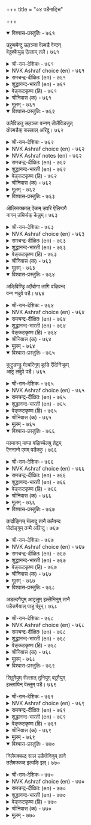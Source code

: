 +++
title = "०४ पडैमाट्चि"

+++


<details open><summary>विश्वास-प्रस्तुतिः - ७६१</summary>

उऱुप्पमैन्दु ऊऱञ्जा वॆल्बडै वेन्दन्  
वॆऱुक्कैयुळ् ऎल्लाम् तलै।       ७६१
</details>

<details><summary>श्री-राम-देशिकः - ७६१</summary>

अधिकारः ७७. सैन्यप्रयोजनम्  
चतुरङ्गसमायुक्तं मृतिभीतिविवर्जितम् ।  
सैन्यं जयप्रदं राज्ञामुत्तं भाग्यमुच्यते ॥ ७६१॥
</details>

<details><summary>NVK Ashraf choice (en) - ७६१</summary>

०७६१
A well organized army unafraid of obstacles
Is a ruler's greatest of all possessions.
(N.V.K. Ashraf)
</details>

<details><summary>रामचन्द्र-दीक्षितः (en) - ७६१</summary>

761\. uṟuppu amaintu, ūṟu añcā, vel paṭai-vēntaṉ  
veṟukkaiyuḷ ellām talai.

761\. A well-equipped and fearlessly conquering army is the foremost wealth of a king.  
</details>

<details><summary>शुद्धानन्द-भारती (en) - ७६१</summary>

1\. உறுப்பமைந்து ஊறஞ்சா வெல்படை வேந்தன்  
வெறுக்கையு ளெல்லாம் தலை  
The daring well-armed winning force  
Is king's treasure and main resource.        761  
</details>

<details><summary>वेङ्कटकृष्ण (हि) - ७६१</summary>

761
सब अंगों से युक्त हो, क्षत से जो निर्भीक ।  
जयी सैन्य है भूप के, ऐश्वर्यों में नीक ॥
</details>

<details><summary>श्रीनिवास (क) - ७६१</summary>

761. चतुरङ्ग बलवन्नु कूडिकुण्डु, गायगळिगॆ अञ्जदॆ शत्रुगळॊन्दिगॆ होराडि जय तरुवन्थ् पडॆयु अरसन
सॊत्तुगळल्लॆल्ला मिगिलादुदॆनिसुवुदु.

</details>

<details><summary>मूलम् - ७६१</summary>

उऱुप्पमैन्दु ऊऱञ्जा वॆल्बडै वेन्दन्  
वॆऱुक्कैयुळ् ऎल्लाम् तलै।       ७६१
</details>

<details open><summary>विश्वास-प्रस्तुतिः - ७६२</summary>

उलैविडत्तु ऊऱञ्जा वन्गण् तॊलैविडत्तुत्  
तॊल्बडैक् कल्लाल् अरिदु।       ७६२
</details>

<details><summary>श्री-राम-देशिकः - ७६२</summary>

विपत्काले स्वयं शीर्णं भृत्वापि धृतिमत्तया ।  
स्थातुं शक्नोति तत् सैन्यं यन्मूलबलसंज्ञितम् ॥ ७६२॥
</details>

<details><summary>NVK Ashraf choice (en) - ७६२</summary>

०७६२
Only seasoned armies show courage in dire straits,
To stand fearless despite decimation.
(P.S. Sundaram), (K. Kannan)
</details>

<details><summary>NVK Ashraf notes (en) - ७६२</summary>

७६२. (K.R. Srinivasa Iyengar) gives an abstract translation: "When things go wrong, only veterans can stem the rot and turn the tide"
</details>

<details><summary>रामचन्द्र-दीक्षितः (en) - ७६२</summary>

762\. ulaivu iṭattu ūṟu añcā vaṉkaṇ, tolaivu iṭattu,  
tol paṭaikku allāl, aritu.

762\. The heroic valour of rallying round the king even in adversity is peculiar to hereditary force, and not to others.  
</details>

<details><summary>शुद्धानन्द-भारती (en) - ७६२</summary>

2\. உலைவிடத்து ஊறஞ்சா வன்கண் தொலைவிடத்துத்  
தொல்படைக் கல்லால் அரிது  
Through shots and wounds brave heroes hold  
Quailing not in fall, the field.        762  
</details>

<details><summary>वेङ्कटकृष्ण (हि) - ७६२</summary>

762
छोटा फिर भी विपद में, निर्भय सहना चोट ।  
यह साहस संभव नहीं, मूल सैन्य को छोड़ ॥
</details>

<details><summary>श्रीनिवास (क) - ७६२</summary>

762. तन्न बल कुन्दि होराटदल्लि अळिवु बन्दागलू, सङ्कटगळिगॆ हॆदरदॆ अरसन बॆङ्गावलिगॆ निल्लुव ऎदॆगारिकॆ,
परम्परागतवाद हिरिमॆयुळ्ळ पडॆगल्लदॆ बेरॆ पडॆगळिगॆ साध्यविल्ल.

</details>

<details><summary>मूलम् - ७६२</summary>

उलैविडत्तु ऊऱञ्जा वन्गण् तॊलैविडत्तुत्  
तॊल्बडैक् कल्लाल् अरिदु।       ७६२
</details>

<details open><summary>विश्वास-प्रस्तुतिः - ७६३</summary>

ऒलित्तक्काल् ऎन्नाम् उवरि ऎलिप्पगै  
नागम् उयिर्प्पक् कॆडुम्।       ७६३
</details>

<details><summary>श्री-राम-देशिकः - ७६३</summary>

मृषका मिलिताः शब्दं कुर्वन्तु भुजगान्तिके ।  
वृथा तद् भुजगोच्छवासस्पर्शान्नश्यन्ति ते क्षणात् ॥ ७६३॥
</details>

<details><summary>NVK Ashraf choice (en) - ७६३</summary>

०७६३
So what if an army of rats roar like the sea?
The hiss of a cobra will silence it.
(Satguru Subramuniyaswami), (P.S. Sundaram)
</details>

<details><summary>रामचन्द्र-दीक्षितः (en) - ७६३</summary>

763\. olittakkāl eṉ ām, uvari elippakai?  
nākam uyirppa, keṭum.

763\. The hiss of a cobra stills for ever an army of rats as vast as the ocean.  
</details>

<details><summary>शुद्धानन्द-भारती (en) - ७६३</summary>

3\. ஒலித்தக்கால் என்னாம் உவரி எலிப்பகை  
நாகம் உயிர்ப்பக் கெடும்  
Sea-like ratfoes roar ... What if?  
They perish at a cobra's whiff.        763  
</details>

<details><summary>वेङ्कटकृष्ण (हि) - ७६३</summary>

763
चूहे-शत्रु समुद्र सम, गरजें तो क्या कष्ट ।  
सर्पराज फुफकारते, होते हैं सब नष्ट ॥
</details>

<details><summary>श्रीनिवास (क) - ७६३</summary>

763. इलिगळ समूहवु (शत्रुसेनॆ) भोर्गरॆव कडलिनन्तॆ गर्जिसिदर नागरहाविगॆ हानियेनु? आ नागरहावु ऒम्मॆ उसिरु
बिट्टरॆ साकु इलिगळॆल्ल नाशवागुवुदु.

</details>

<details><summary>मूलम् - ७६३</summary>

ऒलित्तक्काल् ऎन्नाम् उवरि ऎलिप्पगै  
नागम् उयिर्प्पक् कॆडुम्।       ७६३
</details>

<details open><summary>विश्वास-प्रस्तुतिः - ७६४</summary>

अऴिविण्ड्रि अऱैबोगा तागि वऴिवन्द  
वन्ग णदुवे पडै।       ७६४
</details>

<details><summary>श्री-राम-देशिकः - ७६४</summary>

अप्रधर्ष्या परैर्नैव शक्या वञ्चयितुं परैः ।  
परम्परागता धैर्ययुता सेनेति कथ्यते ॥ ७६४॥
</details>

<details><summary>NVK Ashraf choice (en) - ७६४</summary>

०७६४
A true army has a long tradition of valour
And knows neither defeat nor desertion. *
(Satguru Subramuniyaswami)
</details>

<details><summary>रामचन्द्र-दीक्षितः (en) - ७६४</summary>

764\. aḻivu iṉṟu, aṟaipōkātu āki, vaḻivanta  
vaṉkaṇatuvē-paṭai.

764\. It is a heroic force that is hereditary, undiminished in powers and not undermined by the enemy.  
</details>

<details><summary>शुद्धानन्द-भारती (en) - ७६४</summary>

4\. அழிவின்று அறைபோகா தாகி வழிவந்த  
வன்க ணதுவே படை.  
The army guards its genial flame  
Not crushed, routed nor marred in name.        764  
</details>

<details><summary>वेङ्कटकृष्ण (हि) - ७६४</summary>

764
अविनाशी रहते हुए, छल का हो न शिकार ।  
पुश्तैनी साहस जहाँ, वही सैन्य निर्धार ॥
</details>

<details><summary>श्रीनिवास (क) - ७६४</summary>

764. युद्ध कणदल्लि अळिविल्लदॆ, हगॆगळ वञ्चनॆगॆ तुत्तागदॆ, परम्परॆयिन्द बन्द पराक्रमवुळ्ळदॆ अरसन
पडॆयॆनिसिकॊळ्ळुवुदु.

</details>

<details><summary>मूलम् - ७६४</summary>

अऴिविण्ड्रि अऱैबोगा तागि वऴिवन्द  
वन्ग णदुवे पडै।       ७६४
</details>

<details open><summary>विश्वास-प्रस्तुतिः - ७६५</summary>

कूट्रुडण्ड्रु मेल्वरिनुम् कूडि ऎदिर्निऱ्कुम्  
आट्र लदुवे पडै।       ७६५
</details>

<details><summary>श्री-राम-देशिकः - ७६५</summary>

युद्धं करोतु कुपितः स्वयमागत्य चान्तकः ।  
स्थातुं धैर्येण तस्याग्रे या शक्ता सैव वाहिनी ॥ ७६५॥
</details>

<details><summary>NVK Ashraf choice (en) - ७६५</summary>

०७६५
A capable army stands together and defies
Even if yama attacks in fury. *
(P.S. Sundaram), (W.H. Drew and J. Lazarus)
</details>

<details><summary>रामचन्द्र-दीक्षितः (en) - ७६५</summary>

765\. kūṟṟu uṭaṉṟu mēlvariṉum, kūṭi, etir niṟkum  
āṟṟalatuvē-paṭai.

765\. A valiant army faces courageously the advancing foe even when led by the God of Death.  
</details>

<details><summary>शुद्धानन्द-भारती (en) - ७६५</summary>

5\. கூற்றுடன்று மேல்வரினும் கூடி எதிர்நிற்கும்  
ஆற்ற லதுவே படை.  
The real army with rallied force  
Resists even Death-God fierce.        765  
</details>

<details><summary>वेङ्कटकृष्ण (हि) - ७६५</summary>

765
क्रोधिक हो यम आ भिड़े, फिर भी हो कर एक ।  
जो समर्थ मुठ-भेड़ में, सैन्य वही है नेक ॥
</details>

<details><summary>श्रीनिवास (क) - ७६५</summary>

765. यमने कोपगॊण्डु मेलॆ बिद्दरू, ऒन्दागि कूडि ऎदुरिसि निल्लुव ऎदॆगारिकॆयुळ्ळदे पडॆ ऎनिसिकॊळ्ळुवुदु.

</details>

<details><summary>मूलम् - ७६५</summary>

कूट्रुडण्ड्रु मेल्वरिनुम् कूडि ऎदिर्निऱ्कुम्  
आट्र लदुवे पडै।       ७६५
</details>

<details open><summary>विश्वास-प्रस्तुतिः - ७६६</summary>

मऱमानम् माण्ड वऴिच्चॆलवु तेट्रम्  
ऎननान्गे एमम् पडैक्कु।       ७६६
</details>

<details><summary>श्री-राम-देशिकः - ७६६</summary>

वीर्यं मानं तथा पूर्ववीराणां मार्गगामिता ।  
राजविश्वसपात्रत्वं चत्वारः सैन्यगा गुणाः ॥ ७६६॥
</details>

<details><summary>NVK Ashraf choice (en) - ७६६</summary>

०७६६
Valour, honour, tradition of chivalry and credibility;
These four alone are an army's safeguards. *
(W.H. Drew and J. Lazarus)
</details>

<details><summary>रामचन्द्र-दीक्षितः (en) - ७६६</summary>

766\. maṟam, māṉam, māṇṭa vaḻic celavu, tēṟṟam,  
eṉa nāṉkē ēmam, paṭaikku.

766\. Heroism, honour, tried policy and fidelity to the king, these four are an army’s shelter.  
</details>

<details><summary>शुद्धानन्द-भारती (en) - ७६६</summary>

6\. மறமானம் மாண்ட வழிச்செலவு தேற்றம்  
எனநான்கே ஏமம் படைக்கு.  
Manly army has merits four:-  
Stately-march, faith, honour, valour.        766  
</details>

<details><summary>वेङ्कटकृष्ण (हि) - ७६६</summary>

766
शौर्य, मान, विश्वस्तता, करना सद्‍व्यवहार ।  
ये ही सेना के लिये, रक्षक गुण हैं चार ॥
</details>

<details><summary>श्रीनिवास (क) - ७६६</summary>

766. पराक्रम, अभिमान, तन्न हिन्दिन वीररु तुळिद हादियल्लि मुन्नुग्गुव नडॆ, अरसन विश्वास मन्नुव नाल्कु
गुणगळे पडॆगॆ बॆङ्गावलागुवुदु.

</details>

<details><summary>मूलम् - ७६६</summary>

मऱमानम् माण्ड वऴिच्चॆलवु तेट्रम्  
ऎननान्गे एमम् पडैक्कु।       ७६६
</details>

<details open><summary>विश्वास-प्रस्तुतिः - ७६७</summary>

तार्दाङ्गिच् चॆल्वदु तानै तलैवन्द  
पोर्दाङ्गुम् तन्मै अऱिन्दु।       ७६७
</details>

<details><summary>श्री-राम-देशिकः - ७६७</summary>

प्राप्तारिवारणोपायं बुद्ध्वा व्युहं विद्याय च ।  
रिपुसैन्यविनाशाय प्रस्थानं सैन्यलक्षणम् ॥ ७६७॥
</details>

<details><summary>NVK Ashraf choice (en) - ७६७</summary>

०७६७
An army should withstand and confound
The foe's tactics, and advance.
(P.S. Sundaram)
</details>

<details><summary>रामचन्द्र-दीक्षितः (en) - ७६७</summary>

767\. tār tāṅkic celvatu tāṉai-talaivanta  
pōr tāṅkum taṉmai aṟintu.

767\. That alone is an army which understands the enemy’s tactics, and fearlessly advances.  
</details>

<details><summary>शुद्धानन्द-भारती (en) - ७६७</summary>

7\. தார்தாங்கிச் செல்வது தானை தலைவந்த  
போர்தாங்கும் தன்மை அறிந்து.  
Army sets on to face the foes  
Knowing how the trend of war goes.        767  
</details>

<details><summary>वेङ्कटकृष्ण (हि) - ७६७</summary>

767
चढ़ आने पर शत्रु के, व्यूह समझ रच व्यूह ।  
रोक चढ़ाई खुद चढ़े, यही सैन्य की रूह ॥
</details>

<details><summary>श्रीनिवास (क) - ७६७</summary>

767. तन्न मेलॆ बीळलु बन्द हगॆगळ पडॆयन्नु हिम्मॆट्टिसुव नॆलॆयन्नु तिळिदुकॊण्डु, शत्रु पडॆ तन्न बळि सारुव
मुन्नवे ताने मुन्नुग्गि नडॆयुवुदु पडॆ.

</details>

<details><summary>मूलम् - ७६७</summary>

तार्दाङ्गिच् चॆल्वदु तानै तलैवन्द  
पोर्दाङ्गुम् तन्मै अऱिन्दु।       ७६७
</details>

<details open><summary>विश्वास-प्रस्तुतिः - ७६८</summary>

अडल्दगैयुम् आट्रलुम् इल्लॆनिनुम् तानै  
पडैत्तगैयाल् पाडु पॆऱुम्।       ७६८
</details>

<details><summary>श्री-राम-देशिकः - ७६८</summary>

पराभिघातसहनं युद्धकर्मप्रवीणता ।  
अभयं मास्तु वा व्यूहमात्रात् सेना वरा भवेत् ॥ ७६८॥
</details>

<details><summary>NVK Ashraf choice (en) - ७६८</summary>

०७६८
Even if lacking in virtue of offence and defence,
An army can gain fame by virtue of its size
(N.V.K. Ashraf)
</details>

<details><summary>रामचन्द्र-दीक्षितः (en) - ७६८</summary>

768\. aṭaltakaiyum, āṟṟalum, il eṉiṉum, tāṉai  
paṭait takaiyāṉ pāṭu peṟum.

768\. An army by mere show can achieve distinction though it may lack bold advance or even self-protection.  
</details>

<details><summary>शुद्धानन्द-भारती (en) - ७६८</summary>

8\. அடற்றகையும் ஆற்றலும் இல்லெனினும் தானை  
படைத்தகையால் பாடு பெறும்.  
Army gains force by grand array  
Lacking in stay or dash in fray.        768  
</details>

<details><summary>वेङ्कटकृष्ण (हि) - ७६८</summary>

768
यद्यपि संहारक तथा, सहन शक्ति से हीन ।  
तड़क-भड़क से पायगी, सेना नाम धुरीण ॥
</details>

<details><summary>श्रीनिवास (क) - ७६८</summary>

768. मेलॆ बिद्दु होराडुव कॆच्चु, पराक्रमवू इल्लवादरू, पडॆयु तानु युद्धवन्नु ऎदुरिसलु माडिकॊळ्ळुव
सिद्धत्र्यिन्दले हिरिमॆयन्नु पडॆयुवुदु.

</details>

<details><summary>मूलम् - ७६८</summary>

अडल्दगैयुम् आट्रलुम् इल्लॆनिनुम् तानै  
पडैत्तगैयाल् पाडु पॆऱुम्।       ७६८
</details>

<details open><summary>विश्वास-प्रस्तुतिः - ७६९</summary>

सिऱुमैयुम् सॆल्लात् तुनियुम् वऱुमैयुम्  
इल्लायिन् वॆल्लुम् पडै।       ७६९
</details>

<details><summary>श्री-राम-देशिकः - ७६९</summary>

यजमानेष्वविश्वासो दारिद्र्यमधिकं तथा ।  
द्वयं न स्याद्यादि तदा स्वल्पा सेनापि जेष्यति ॥ ७६९॥
</details>

<details><summary>NVK Ashraf choice (en) - ७६९</summary>

०७६९
An army can triumph if it is free from diminution,
Irrevocable aversion and poverty. *
(W.H. Drew and J. Lazarus)
</details>

<details><summary>रामचन्द्र-दीक्षितः (en) - ७६९</summary>

769\. ciṟumaiyum, cellāt tuṉiyum, vaṟumaiyum,  
illāyiṉ vellum, paṭai.

769\. It is a winning army which has neither littleness, nor irremovable bitterness and poverty.  
</details>

<details><summary>शुद्धानन्द-भारती (en) - ७६९</summary>

9\. சிறுமையும் செல்லாத் துனியும் வறுமையும்  
இல்லாயின் வெல்லும் படை.  
Army shall win if it is free  
From weakness, aversion, poverty.        769  
</details>

<details><summary>वेङ्कटकृष्ण (हि) - ७६९</summary>

769
लगातार करना घृणा, क्षय होना औ’ दैन्य ।  
जिसमें ये होते नहीं, पाता जय वह सैन्य ॥
</details>

<details><summary>श्रीनिवास (क) - ७६९</summary>

769. (गात्रदल्लि) किरिदागिरुवुदु, अनुचितवाद कोप मत्तु बडतन इवु इल्लवादल्लि पडॆयु युद्धदल्लि गॆल्लुत्तदॆ.

</details>

<details><summary>मूलम् - ७६९</summary>

सिऱुमैयुम् सॆल्लात् तुनियुम् वऱुमैयुम्  
इल्लायिन् वॆल्लुम् पडै।       ७६९
</details>

<details open><summary>विश्वास-प्रस्तुतिः - ७७०</summary>

निलैमक्कळ् साल उडैत्तॆनिनुम् तानै  
तलैमक्कळ् इल्वऴि इल्।       ७७०
</details>

<details><summary>श्री-राम-देशिकः - ७७०</summary>

चिरानुभवशीलैश्च वीरैर्युक्तापि वाहिनी ।  
सेनापतिविहीना सा महिमानं न विन्दते ॥ ७७०॥
</details>

<details><summary>NVK Ashraf choice (en) - ७७०</summary>

०७७०
However many and solid the soldiers,
An army without a chief will lose its way. *
(P.S. Sundaram)
</details>

<details><summary>रामचन्द्र-दीक्षितः (en) - ७७०</summary>

770\. nilai makkaḷ cāla uṭaittueṉiṉum, tāṉai  
talaimakkaḷ ilvaḻi il.

770\. Of what avail is the army of heroic warriors if there be no general to guide them?  
</details>

<details><summary>शुद्धानन्द-भारती (en) - ७७०</summary>

10\. நிலைமக்கள் சால உடைத்தெனினும் தானை  
தலைமக்கள் இல்வழி இல்.  
With troops in large numbers on rolls  
Army can't march missing gen'rals.        770  
</details>

<details><summary>वेङ्कटकृष्ण (हि) - ७७०</summary>

770
रखने पर भी सैन्य में, अगणित स्थायी वीर ।  
स्थायी वह रहता नहीं, बिन सेनापति धीर ॥
</details>

<details><summary>श्रीनिवास (क) - ७७०</summary>

770. स्थैर्यवुळ्ळ वीररु हलवु मुन्दि इद्दरू, सरियाद नायकरु इल्लवादले आ पडॆगॆ हिरिमॆ इल्लवागुवुदु.
</details>

<details><summary>मूलम् - ७७०</summary>

निलैमक्कळ् साल उडैत्तॆनिनुम् तानै  
तलैमक्कळ् इल्वऴि इल्।       ७७०
</details>
